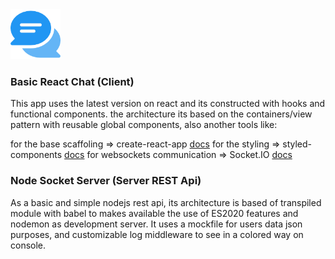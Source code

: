 <img src="./logo.png" alt="IDaniel" width="80">

### Basic React Chat (Client)

This app uses the latest version on react and its constructed with hooks and functional components.
the architecture its based on the containers/view pattern with reusable global components, also another tools like:

for the base scaffoling => create-react-app [docs](https://create-react-app.dev/docs/getting-started/)
for the styling => styled-components [docs](https://styled-components.com/)
for websockets communication => Socket.IO [docs](https://socket.io/)

### Node Socket Server (Server REST Api)

As a basic and simple nodejs rest api, its architecture is based of transpiled module with babel to makes available the use of ES2020 features and nodemon as development server. It uses a mockfile for users data json purposes, and customizable log middleware to see in a colored way on console.
